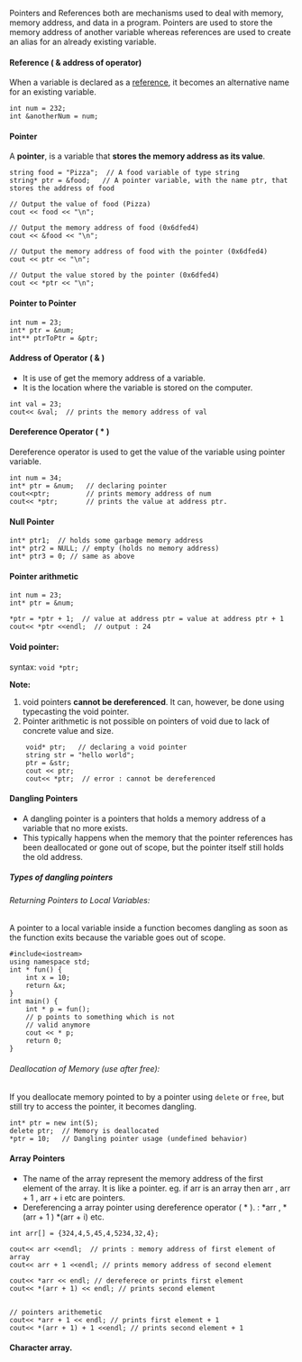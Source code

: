 Pointers and References both are mechanisms used to deal with memory, memory address, and data in a program. 
Pointers are used to store the memory address of another variable whereas references are used to create an alias for an already existing variable.


#### Reference ( & address of operator)
When a variable is declared as a [reference](https://www.geeksforgeeks.org/references-in-cpp/), it becomes an alternative name for an existing variable.

```
int num = 232;
int &anotherNum = num;
```

#### Pointer
A **pointer**, is a variable that **stores the memory address as its value**.
```
string food = "Pizza";  // A food variable of type string  
string* ptr = &food;   // A pointer variable, with the name ptr, that stores the address of food  
  
// Output the value of food (Pizza)  
cout << food << "\n";  
  
// Output the memory address of food (0x6dfed4)  
cout << &food << "\n";  
  
// Output the memory address of food with the pointer (0x6dfed4)  
cout << ptr << "\n";

// Output the value stored by the pointer (0x6dfed4)  
cout << *ptr << "\n";
```

#### Pointer to Pointer
```
int num = 23;
int* ptr = &num;
int** ptrToPtr = &ptr;
```

#### Address of Operator ( & )
- It is use of get the memory address of a variable.
- It is the location where the variable is stored on the computer.
```
int val = 23;
cout<< &val;  // prints the memory address of val
```


#### Dereference Operator ( * )
Dereference operator is used to get the value of the variable using pointer variable.
```
int num = 34;
int* ptr = &num;   // declaring pointer
cout<<ptr;         // prints memory address of num
cout<< *ptr;       // prints the value at address ptr.
```


#### Null Pointer
```
int* ptr1;  // holds some garbage memory address
int* ptr2 = NULL; // empty (holds no memory address)
int* ptr3 = 0; // same as above
```


#### Pointer arithmetic 
```
int num = 23;
int* ptr = &num;

*ptr = *ptr + 1;  // value at address ptr = value at address ptr + 1
cout<< *ptr <<endl;  // output : 24

```


#### Void pointer:
syntax: `void *ptr;`

**Note:**
1. void pointers **cannot be dereferenced**. It can, however, be done using typecasting the void pointer.
2. Pointer arithmetic is not possible on pointers of void due to lack of concrete value and size.
```
    void* ptr;   // declaring a void pointer
    string str = "hello world";
    ptr = &str;
    cout << ptr;
	cout<< *ptr;  // error : cannot be dereferenced
```


#### Dangling Pointers
- A dangling pointer is a pointers that holds a memory address of a variable that no more exists.
- This typically happens when the memory that the pointer references has been deallocated or gone out of scope, but the pointer itself still holds the old address.


##### Types of dangling pointers

###### Returning Pointers to Local Variables:
A pointer to a local variable inside a function becomes dangling as soon as the function exits because the variable goes out of scope.
```
#include<iostream> 
using namespace std; 
int * fun() {   
	int x = 10;   
	return &x; 
} 
int main() {    
	int * p = fun();    
	// p points to something which is not    
	// valid anymore    
	cout << * p;    
	return 0; 
}
```

###### Deallocation of Memory (use after free):
If you deallocate memory pointed to by a pointer using `delete` or `free`, but still try to access the pointer, it becomes dangling.
```
int* ptr = new int(5);
delete ptr;  // Memory is deallocated
*ptr = 10;   // Dangling pointer usage (undefined behavior)
```


#### Array Pointers

- The name of the array represent the memory address of the first element of the array. It is like a pointer. eg. if arr is an array then arr , arr + 1 , arr + i etc are pointers.
- Dereferencing a array pointer using dereference operator ( * ).  : *arr , *(arr + 1 )        *(arr + i) etc.


```
int arr[] = {324,4,5,45,4,5234,32,4};

cout<< arr <<endl;  // prints : memory address of first element of array
cout<< arr + 1 <<endl; // prints memory address of second element

cout<< *arr << endl; // dereferece or prints first element 
cout<< *(arr + 1) << endl; // prints second element


// pointers arithemetic 
cout<< *arr + 1 << endl; // prints first element + 1
cout<< *(arr + 1) + 1 <<endl; // prints second element + 1
```


#### Character array.

